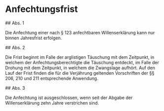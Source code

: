 # Anfechtungsfrist



\#\# Abs. 1

 Die Anfechtung einer nach § 123 anfechtbaren Willenserklärung kann nur binnen Jahresfrist erfolgen.

\#\# Abs. 2

 Die Frist beginnt im Falle der arglistigen Täuschung mit dem Zeitpunkt, in welchem der Anfechtungsberechtigte die Täuschung entdeckt, im Falle der Drohung mit dem Zeitpunkt, in welchem die Zwangslage aufhört. Auf den Lauf der Frist finden die für die Verjährung geltenden Vorschriften der §§ 206, 210 und 211 entsprechende Anwendung.

\#\# Abs. 3

 Die Anfechtung ist ausgeschlossen, wenn seit der Abgabe der Willenserklärung zehn Jahre verstrichen sind. 

